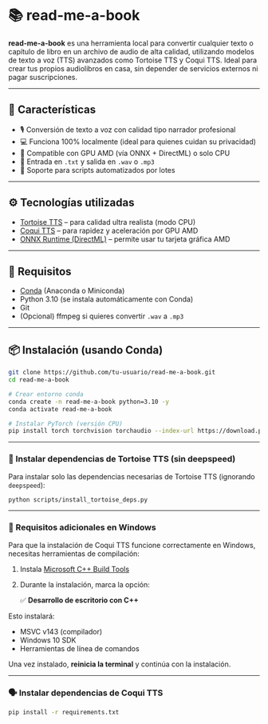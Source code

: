 # 📚 read-me-a-book

**read-me-a-book** es una herramienta local para convertir cualquier texto o capítulo de libro en un archivo de audio de alta calidad, utilizando modelos de texto a voz (TTS) avanzados como Tortoise TTS y Coqui TTS. Ideal para crear tus propios audiolibros en casa, sin depender de servicios externos ni pagar suscripciones.

---

## 🚀 Características

- 🎙️ Conversión de texto a voz con calidad tipo narrador profesional
- 💻 Funciona 100% localmente (ideal para quienes cuidan su privacidad)
- 🧠 Compatible con GPU AMD (vía ONNX + DirectML) o solo CPU
- 📁 Entrada en `.txt` y salida en `.wav` o `.mp3`
- 🔁 Soporte para scripts automatizados por lotes

---

## ⚙️ Tecnologías utilizadas

- [Tortoise TTS](https://github.com/neonbjb/tortoise-tts) – para calidad ultra realista (modo CPU)
- [Coqui TTS](https://github.com/coqui-ai/TTS) – para rapidez y aceleración por GPU AMD
- [ONNX Runtime (DirectML)](https://onnxruntime.ai/) – permite usar tu tarjeta gráfica AMD

---

## 🧰 Requisitos

- [Conda](https://docs.conda.io/en/latest/miniconda.html) (Anaconda o Miniconda)
- Python 3.10 (se instala automáticamente con Conda)
- Git
- (Opcional) ffmpeg si quieres convertir `.wav` a `.mp3`

---

## 📦 Instalación (usando Conda)

```bash
git clone https://github.com/tu-usuario/read-me-a-book.git
cd read-me-a-book

# Crear entorno conda
conda create -n read-me-a-book python=3.10 -y
conda activate read-me-a-book

# Instalar PyTorch (versión CPU)
pip install torch torchvision torchaudio --index-url https://download.pytorch.org/whl/cpu
```

---

### 🧰 Instalar dependencias de Tortoise TTS (sin deepspeed)

Para instalar solo las dependencias necesarias de Tortoise TTS (ignorando `deepspeed`):

```bash
python scripts/install_tortoise_deps.py
```

---

### 📌 Requisitos adicionales en Windows

Para que la instalación de Coqui TTS funcione correctamente en Windows, necesitas herramientas de compilación:

1. Instala [Microsoft C++ Build Tools](https://visualstudio.microsoft.com/visual-cpp-build-tools/)
2. Durante la instalación, marca la opción:

   ✅ **Desarrollo de escritorio con C++**

Esto instalará:
- MSVC v143 (compilador)
- Windows 10 SDK
- Herramientas de línea de comandos

Una vez instalado, **reinicia la terminal** y continúa con la instalación.

---

### 🗣️ Instalar dependencias de Coqui TTS

```bash
pip install -r requirements.txt
```


